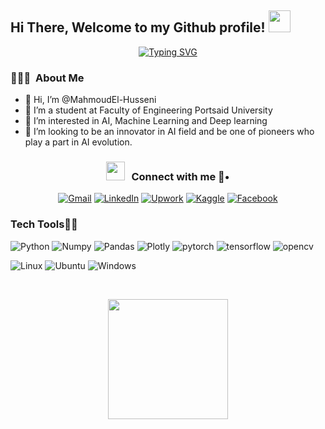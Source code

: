 <h2> Hi There, Welcome to my Github profile! <img src="https://media.giphy.com/media/hvRJCLFzcasrR4ia7z/giphy.gif" width="35"></h2>
<p align='center'>
<a href="https://git.io/typing-svg"><img src="https://readme-typing-svg.herokuapp.com?font=Fira+Code&duration=8000&pause=1500&color=D27332&center=true&vCenter=true&width=435&lines=I+am+Mahmoud+Elhusseni;Communication+Engineering+Student;competitor+at+Kaggle;Freelancer+at+upwork" alt="Typing SVG" /></a>
</p>

### 👨🏻‍💻 &nbsp;About Me
- 👋 Hi, I’m @MahmoudEl-Husseni
- 🌱 I’m a student at Faculty of Engineering Portsaid University
- 👀 I’m interested in AI, Machine Learning and Deep learning
- 💞️ I’m looking to be an innovator in AI field and be one of pioneers who play a part in AI evolution.


<h3 align="center" > <img src="https://media.giphy.com/media/iY8CRBdQXODJSCERIr/giphy.gif" width="30" height="30" style="margin-right: 10px;">Connect with me 🤙• </h3>
<p align='center'>
<a href="mailto:mahmoud.a.elhusseni@gmail.com"><img img src="https://img.shields.io/static/v1?style=for-the-badge&message=Gmail&color=EA4335&logo=Gmail&logoColor=FFFFFF&label=" alt="Gmail"/></a>
<a href="https://www.linkedin.com/in/mahmoudelhusseni/"><img src="https://img.shields.io/static/v1?style=for-the-badge&message=LinkedIn&color=0A66C2&logo=LinkedIn&logoColor=FFFFFF&label=" alt="LinkedIn"/></a>
<a href="https://www.upwork.com/freelancers/~01b358a55b1b69bd2d"><img src="https://img.shields.io/static/v1?style=for-the-badge&message=Upwork&color=222222&logo=Upwork&logoColor=6FDA44&label=" alt="Upwork"/></a>
<a href="https://www.kaggle.com/yasseinmahmoud"><img src="https://img.shields.io/static/v1?style=for-the-badge&message=Kaggle&color=222222&logo=Kaggle&logoColor=20BEFF&label=" alt="Kaggle"/></a>
<a href="https://www.facebook.com/mahmoud.elhoss.75"><img src="https://img.shields.io/static/v1?style=for-the-badge&message=Facebook&color=1877F2&logo=Facebook&logoColor=FFFFFF&label=" alt="Facebook"/></a>
 </p>
 
 ### Tech Tools👨‍💻​
 <a><img src="https://img.shields.io/static/v1?style=for-the-badge&message=Python&color=3776AB&logo=Python&logoColor=FFFFFF&label=" alt="Python"/></a>
 <a><img src="https://img.shields.io/static/v1?style=for-the-badge&message=NumPy&color=013243&logo=NumPy&logoColor=FFFFFF&label=" alt="Numpy"/></a>
 <a><img src="https://img.shields.io/static/v1?style=for-the-badge&message=pandas&color=150458&logo=pandas&logoColor=FFFFFF&label=" alt="Pandas"/></a>
 <a><img src="https://img.shields.io/static/v1?style=for-the-badge&message=Plotly&color=3F4F75&logo=Plotly&logoColor=FFFFFF&label=" alt="Plotly"/></a>
 <a><img src="https://img.shields.io/static/v1?style=for-the-badge&message=PyTorch&color=EE4C2C&logo=PyTorch&logoColor=FFFFFF&label=" alt="pytorch"/></a>
 <a><img src="https://img.shields.io/static/v1?style=for-the-badge&message=TensorFlow&color=FF6F00&logo=TensorFlow&logoColor=FFFFFF&label=" alt="tensorflow"/></a>
 <a><img src="https://img.shields.io/static/v1?style=for-the-badge&message=OpenCV&color=5C3EE8&logo=OpenCV&logoColor=FFFFFF&label=" alt="opencv"/></a>
 
<a><img src="https://img.shields.io/static/v1?style=for-the-badge&message=Linux&color=222222&logo=Linux&logoColor=FCC624&label=" alt="Linux"/></a>
<a><img src="https://img.shields.io/static/v1?style=for-the-badge&message=Ubuntu&color=E95420&logo=Ubuntu&logoColor=FFFFFF&label=" alt="Ubuntu"/></a>
<a><img src="https://img.shields.io/static/v1?style=for-the-badge&message=Windows&color=0078D6&logo=Windows&logoColor=FFFFFF&label=" alt="Windows"/></a>
</p>

</br>
<p align="center">
<img src="https://github-readme-stats.vercel.app/api/top-langs?username=MahmoudEl-Husseni&langs_count=10&show_icons=true&locale=en&layout=compact&theme=algolia" alt="" height="192px" />
</p>
  
 <!---
MahmoudEl-Husseni/MahmoudEl-Husseni is a ✨ special ✨ repository because its `README.md` (this file) appears on your GitHub profile.
You can click the Preview link to take a look at your changes.
--->
<!-- <p align="left"><img src="https://komarev.com/ghpvc/?username=MahmoudEl-Husseni&label=Profile%20views&color=0e75b6&style=flat" alt="100rabhcsmc" /> </p>
 -->
